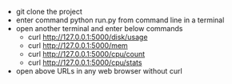 * git clone the project
* enter command python run.py from command line in a terminal
* open another terminal and enter below commands
	* curl http://127.0.0.1:5000/disk/usage
	* curl http://127.0.0.1:5000/mem
	* curl http://127.0.0.1:5000/cpu/count
	* curl http://127.0.0.1:5000/cpu/stats
* open above URLs in any web browser without curl 
